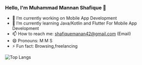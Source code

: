 ### Hello, I'm Muhammad Mannan Shafique 👋

- 🔭 I’m currently working on Mobile App Development
- 🌱 I’m currently learning Java/Kotlin and Flutter For Mobile App Development
- 📫 How to reach me: shafiquemanan42@gmail.com (Email)
- 😄 Pronouns: M M S
- ⚡ Fun fact: Browsing,freelancing

![Top Langs](https://github-readme-stats.vercel.app/api/top-langs/?username=mannanshafique&theme=radical&layout=compact)
